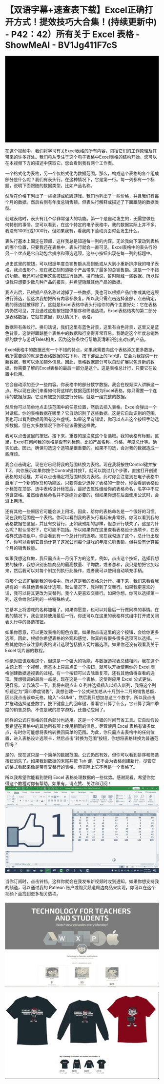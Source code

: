 # 【双语字幕+速查表下载】Excel正确打开方式！提效技巧大合集！(持续更新中) - P42：42）所有关于 Excel 表格 - ShowMeAI - BV1Jg411F7cS

![](img/010d0a29b5c75e986b8338a4ab53611d_0.png)

在这个视频中，我们将学习有关Excel表格的所有内容，包括它们的工作原理及其带来的许多好处。我们将从专注于这个电子表格中Excel表格的结构开始，您可以在本视频下方的描述中获取它。您会看到我有两个工作表。

一个格式化为表格，另一个仅格式化为数据范围。那么，构成这个表格的各个组成部分是什么呢？我们有表头行。在这种情况下，它是第一行。每一列都有一个标题，说明下面跟随的数据类型，比如产品名称。

然后在价格下列出了一些桌游或纸牌游戏。我们也列出了一些价格，并且我们有每个月的数据。然后右侧有年度总销售额。但表头行解释或描述了下面跟随的数据类型。

创建表格时，表头有几个😊非常强大的功能。第一个是自动发生的，无需您做任何特别的事情。您可以看到，在这个特定的电子表格中，我的数据实际上并不多。我没有100行或1000行。但如果我有，看我向下滚动页面时会发生什么。

表头行基本上固定在顶部，这样我总是知道每一列的内容。无论我向下滚动到表格的哪个位置，只要我还在表格中，表头行就会一直可见。Excel表格中的表头行的另一个优点是它自动包含排序和筛选选项。这些小按钮出现在每一列的标题中。

点击这里的按钮，可以根据年度总销售额从高到低或从大到小重新排序我的电子表格。我点击那个，现在我立刻知道哪个产品带来了最多的总销售额。这是一个不错的功能。我还可以使用这些按钮进行筛选。换句话说，暂时隐藏一些数据。所以假设我只想要少数几种产品的报告，并希望隐藏其他产品的数据。

我点击后，已根据产品名称过滤掉了一些数据。我也可以根据产品价格或其他选项进行筛选，但这次我想把所有内容都恢复。所以我只需点击选择全部，点击确定，我的筛选就被移除了。这就是Excel表格中表头行给你的两个主要好处：它在表格内仍然可见，并且通过这些按钮提供排序和筛选选项。Excel表格结构的第二部分是表格数据，它就在这里，默认情况下，表格。

数据带有条纹行。换句话说，我们这里有蓝色背景，这里有白色背景，这里又是蓝色背景。这使得跟踪整个表格中的数据和行变得非常容易。我确定这个年度总销售额的数字与游戏Teles相关，因为这些条纹行帮助我清晰识别出对应的产品。

Excel表格中的数据还有一个不错的特点，如果我需要向这个表格添加更多数据，我所需要做的就是去表格数据的右下角，按下键盘上的Tab键，它会为我提供一行新数据，我可以添加额外信息。因此，表格数据部分可以自动扩展以包含新的数据。你需要了解的Excel表格的最后一部分是这个。这是表格总计行，只要它在设置中启用。

它会自动添加至少一些内容。你表格中的部分数字数据。我会在视频深入讲解这一点。所以现在我们来看如何将这样的数据范围转换为Excel表格，你只需要一个连续的数据范围。它没有被空列或空行分隔。就是一组完整的数据。

然后你可以简单地点击该范围中的任意位置，然后去插入表格。Excel会弹出一个对话框。你的表格数据在哪里？它自动识别了这些数据。这是它自动识别的范围，我也可以看到数据周围有这些虚线。如果这里有错误，你可以点击这个按钮手动选择数据，但在大多数情况下你不应该需要这样做。

我可以点击这里的按钮。接下来，重要的是注意这个复选框。我的表格有标题。这里，Excel在询问我的表格是否有列标题，比如产品名称、价格、年度总计等。确实如此。因此，确保勾选这个选项是很重要的。如果不勾选，会对我的数据造成一些麻烦。

我会点击确定，现在它已经将我的范围转换为表格。现在我将按住Control键并按T Z，向你展示如果你按住Control键并按T，就可以跳过几个步骤，直接打开创建表格的对话框，并可以点击确定将范围转换为表格。此时你会注意到在电子表格中启用了一个新的标签和功能区，只要你至少选择了表格的一部分，你会看到表格设计标签在顶部，选中表格设计标签后，最好去属性组给你的表格命名，名字中不应包含空格。虽然给表格命名并不是绝对必要的，但如果你想在后面使用公式时，会派上用场。

还有其他一些原因它可能会派上用场。因此，给你的表格命名是一个很好的习惯。现在我的范围是一个表格。你可以看到我的表头行看起来非常好。你可以看到我的表格数据在这里，并且有交替行，正如我预期的那样，但总计行缺失了。这是为什么呢？默认情况下，它可能不包括。所以如果你在这里查看表格设计选项卡，在表格样式选项组中，你会看到有一个总计行的选项。现在我勾选了这个，总计行出现了，你可以看到它自动计算了这家公司每个游戏的年度总销售额，但并没有计算每个月的销售数量。

如果我想这样做，我只需点击一月份下方的这里。例如，点击这个按钮，选择我想要的操作，我想识别出售商品的最高数量、平均数，或者总和，我只是想把它加起来，然后我可以对每个附加列执行此操作，或者我可以使用自动填充手柄。

将那个公式扩展到我的表格中。所以这是我的表格总计行。接下来，我们来看看我拥有的一些其他表格设计选项。默认情况下，我得到了交替行。如果我更喜欢的话，我可以将其更改为交替列。我个人更喜欢交替行。如果你想，你可以选择第一列，这会给你该列的一些特殊格式。

它基本上将游戏的名称加粗了。如果你愿意，也可以对最后一行做同样的事情。在我的情况下，我会坚持使用最后一行。你还可以在这里的表格样式组中打开或关闭表头行中的筛选按钮。

如果你愿意，可以更改表格的配色方案。如果你点击这里的这个按钮，会给你更多选项。因此，根据你希望表格的外观和感觉，你真的有很多很多选项可以选择。一些其他你应该注意的表格设计选项包括插入切片器选项。如果你还没有观看我关于 Excel 切片器的教程。

你绝对应该观看这个，但这是一个强大的功能，与数据透视表总结相同。我在这个主题上有一个视频，但基本上只需点击一个按钮，就可以开始使用你的 Excel 表格创建数据透视表的过程。有一个按钮可以去除重复项，还有其他值得查看的选项。我想强调的最后一点是，现在这是一个表格，这使得应用 Excel 公式更快、更容易。让我演示一下，我将右键点击 O 列并选择插入以插入新列，我将这个列标题定为“第四季度销售”，我想创建一个公式来加总从十月到十二月的销售总额，因此我点击该单元格，输入“=SUM(”，然后我只想加总这三个数字。所以我点击并拖动选择这些数字，按下键盘上的回车键，看看它计算了什么，它计算了第四季度的销售总额，不仅是我的拼字游戏，还自动应用了。

同样的公式在表格的其余部分也适用。这是一个不错的时间节省工具。它自动假设我希望在表格中的其他所有项上使用相同的信息。尽管使用 Excel 表格有诸多优点，有时你可能想将表格转换回简单的范围。为此，你只需点击表格中的任何位置，进入表格设计选项卡，然后点击“转换为范围”按钮，你想将表格转换为普通范围吗？

是的，现在这只是一个简单的数据范围。公式仍然有效，但你可以看到排序和筛选按钮消失了。如果我到数据的末尾并按 Tab 键，它不会为表格创建新行，尽管它的格式看起来像是带有交替行的表格，但实际上它不再是一个表格了。

所以我希望你能看到使用 Excel 表格处理数据的一些优势。感谢观看，希望你觉得这个教程对你有帮助，如果有，请点赞、关注和订阅！![](img/010d0a29b5c75e986b8338a4ab53611d_2.png)

当你订阅时，点击铃铛，这样你就会在我发布新视频时收到通知。如果你想支持我的频道，可以通过我的 Patreon 账户或购买频道周边商品来实现，你可以在这个视频下面找到更多相关选项。

![](img/010d0a29b5c75e986b8338a4ab53611d_4.png)

![](img/010d0a29b5c75e986b8338a4ab53611d_5.png)
